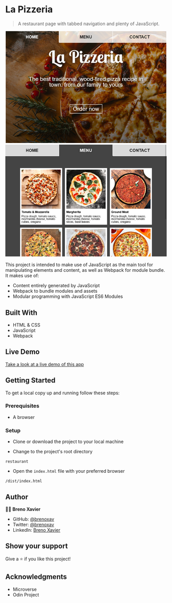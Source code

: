 # La Pizzeria

> A restaurant page with tabbed navigation and plenty of JavaScript.

![Screenshot](./screenshots/screenshot-1.png)
![Screenshot](./screenshots/screenshot-2.png)

This project is intended to make use of JavaScript as the main tool for manipulating elements and content, as well as Webpack for module bundle. It makes use of:
- Content entirely generated by JavaScript
- Webpack to bundle modules and assets
- Modular programming with JavaScript ES6 Modules

## Built With

- HTML & CSS
- JavaScript
- Webpack

## Live Demo

[Take a look at a live demo of this app](https://brenoxav.github.com/restaurant)

## Getting Started

To get a local copy up and running follow these steps:

### Prerequisites

- A browser

### Setup

- Clone or download the project to your local machine

- Change to the project's root directory
```
restaurant
```

- Open the `index.html` file with your preferred browser
```
/dist/index.html
```

## Author

👨‍💻 **Breno Xavier**

- GitHub: [@brenoxav](https://github.com/brenoxav)
- Twitter: [@brenoxav](https://twitter.com/brenoxav)
- LinkedIn: [Breno Xavier](https://linkedin.com/in/brenoxav)

## Show your support

Give a ⭐️ if you like this project!

## Acknowledgments

- Microverse
- Odin Project
